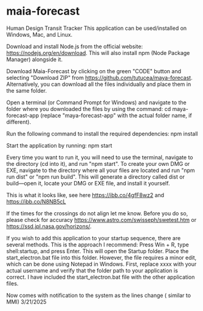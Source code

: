 # maia-forecast
Human Design Transit Tracker This application can be used/installed on Windows, Mac, and Linux.

Download and install Node.js from the official website: https://nodejs.org/en/download. This will also install npm (Node Package Manager) alongside it.

Download Maia-Forecast by clicking on the green "CODE" button and selecting "Download ZIP" from https://github.com/tutucea/maya-forecast. Alternatively, you can download all the files individually and place them in the same folder.

Open a terminal (or Command Prompt for Windows) and navigate to the folder where you downloaded the files by using the command: cd maya-forecast-app (replace "maya-forecast-app" with the actual folder name, if different).

Run the following command to install the required dependencies: npm install

Start the application by running: npm start

Every time you want to run it, you will need to use the terminal, navigate to the directory (cd into it), and run "npm start". To create your own DMG or EXE, navigate to the directory where all your files are located and run "npm run dist" or "npm run build". This will generate a directory called dist or build—open it, locate your DMG or EXE file, and install it yourself.



This is what it looks like, see here https://ibb.co/4gfF8wz2 and https://ibb.co/N8NB5cL


If the times for the crossings do not align let me know. Before you do so, please check for accuracy https://www.astro.com/swisseph/swetest.htm or https://ssd.jpl.nasa.gov/horizons/.



If you wish to add this application to your startup sequence, there are several methods. This is the approach I recommend: Press Win + R, type shell:startup, and press Enter. This will open the Startup folder. Place the start_electron.bat file into this folder. However, the file requires a minor edit, which can be done using Notepad in Windows. First, replace xxxx with your actual username and verify that the folder path to your application is correct. I have included the start_electron.bat file with the other application files.

Now comes with notification to the system as the  lines change ( similar to MMI) 3/21/2025
